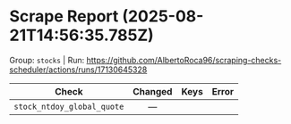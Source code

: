 # Scrape Report (2025-08-21T14:56:35.785Z)

Group: `stocks`  |  Run: https://github.com/AlbertoRoca96/scraping-checks-scheduler/actions/runs/17130645328

| Check | Changed | Keys | Error |
|---|:---:|:--|:--|
| `stock_ntdoy_global_quote` | — |  |  |
